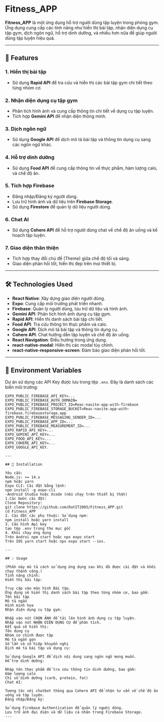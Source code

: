 # Fitness_APP

**Fitness_APP** là một ứng dụng hỗ trợ người dùng tập luyện trong phòng gym. Ứng dụng cung cấp các tính năng như hiển thị bài tập, nhận diện dụng cụ tập gym, dịch ngôn ngữ, hỗ trợ dinh dưỡng, và nhiều hơn nữa để giúp người dùng tập luyện hiệu quả.

---

## 🚀 Features

### 1. **Hiển thị bài tập**
- Sử dụng **Rapid API** để tra cứu và hiển thị các bài tập gym chi tiết theo từng nhóm cơ.

### 2. **Nhận diện dụng cụ tập gym**
- Phân tích hình ảnh và cung cấp thông tin chi tiết về dụng cụ tập luyện.
- Tích hợp **Gemini API** để nhận diện thông minh.

### 3. **Dịch ngôn ngữ**
- Sử dụng **Google API** để dịch mô tả bài tập và thông tin dụng cụ sang các ngôn ngữ khác.

### 4. **Hỗ trợ dinh dưỡng**
- Sử dụng **Food API** để cung cấp thông tin về thực phẩm, hàm lượng calo, và chế độ ăn.

### 5. **Tích hợp Firebase**
- Đăng nhập/Đăng ký người dùng.
- Lưu trữ hình ảnh và dữ liệu trên **Firebase Storage**.
- Sử dụng **Firestore** để quản lý dữ liệu người dùng.

### 6. **Chat AI**
- Sử dụng **Cohere API** để hỗ trợ người dùng chat về chế độ ăn uống và kế hoạch tập luyện.

### 7. **Giao diện thân thiện**
- Tích hợp thay đổi chủ đề (Theme) giữa chế độ tối và sáng.
- Giao diện phản hồi tốt, hiển thị đẹp trên mọi thiết bị.

---

## 🛠️ Technologies Used

- **React Native**: Xây dựng giao diện người dùng.
- **Expo**: Cung cấp môi trường phát triển nhanh.
- **Firebase**: Quản lý người dùng, lưu trữ dữ liệu và hình ảnh.
- **Gemini API**: Phân tích hình ảnh dụng cụ tập gym.
- **Rapid API**: Hiển thị danh sách bài tập chi tiết.
- **Food API**: Tra cứu thông tin thực phẩm và calo.
- **Google API**: Dịch mô tả bài tập và thông tin dụng cụ.
- **Cohere API**: Chat hướng dẫn tập luyện và chế độ ăn uống.
- **React Navigation**: Điều hướng trong ứng dụng.
- **react-native-modal**: Hiển thị các modal tùy chỉnh.
- **react-native-responsive-screen**: Đảm bảo giao diện phản hồi tốt.

---

## 🔑 Environment Variables

Dự án sử dụng các API Key được lưu trong tệp `.env`. Đây là danh sách các biến môi trường:

```env
EXPO_PUBLIC_FIREBASE_API_KEY=...
EXPO_PUBLIC_FIREBASE_AUTH_DOMAIN=
EXPO_PUBLIC_FIREBASE_PROJECT_ID=Reac-navite-app-with-firebase
EXPO_PUBLIC_FIREBASE_STORAGE_BUCKET=Reac-navite-app-with-firebase.firebasestorage.app
EXPO_PUBLIC_FIREBASE_MESSAGING_SENDER_ID=...
EXPO_PUBLIC_FIREBASE_APP_ID=...
EXPO_PUBLIC_FIREBASE_MEASUREMENT_ID=...
EXPO_RAPID_API_KEY=...
EXPO_GEMINI_API_KEY=...
EXPO_FOOD_API_KEY=...
EXPO_COHERE_API_KEY=...
EXPO_GOOGLE_API_KEY.

---

## 💾 Installation

Yêu cầu:
Node.js: >= 14.x
npm hoặc yarn
Expo CLI: Cài đặt bằng lệnh:
npm install -g expo-cli
-Android Studio hoặc Xcode (nếu chạy trên thiết bị thật)
1.Các bước cài đặt:
Clone Repository:
git clone https://github.com/DatIT2003/Fitness_APP.git
cd Fitness_APP
2. Cài đặt các phụ thuộc: Sử dụng npm:
npm install hoặc yarn install
3. Cấu hình Api key
tạo tệp .env trong thư mục gốc 
4. Khỏi chạy ứng dụng
Trên Androi npm start hoặc npx expo start
Trên IOS yarn start hoặc npx expo start --ios.

---

## 💡 Usage

(Phần này mô tả cách sử dụng ứng dụng sau khi đã được cài đặt và khởi chạy thành công.)
Tính năng chính:
Hiển thị bài tập:

Truy cập vào màn hình Bài tập.
Ứng dụng sẽ hiển thị danh sách bài tập theo từng nhóm cơ, bao gồm:
Tên bài tập
Mô tả ngắn
Hình minh họa
Nhận diện dụng cụ tập gym:

Nhấp vào nút CHỌN ẢNH để tải lên hình ảnh dụng cụ tập luyện.
Nhấp vào nút NHẬN DIỆN DỤNG CỤ để phân tích.
Kết quả sẽ hiển thị:
Tên dụng cụ
Nhóm cơ chính được tập
Mô tả ngắn gọn
Số lần và số hiệp khuyến nghị
Dịch mô tả bài tập và dụng cụ:

Sử dụng Google API để dịch nội dung sang ngôn ngữ mong muốn.
Hỗ trợ dinh dưỡng:

Nhập tên thực phẩm để tra cứu thông tin dinh dưỡng, bao gồm:
Hàm lượng calo
Chỉ số dinh dưỡng (carb, protein, fat)
Chat AI:

Tương tác với chatbot thông qua Cohere API để nhận tư vấn về chế độ ăn uống và tập luyện.
Đăng nhập/Đăng ký:

Sử dụng Firebase Authentication để quản lý người dùng.
Lưu trữ ảnh đại diện và dữ liệu cá nhân trong Firebase Storage.
---
